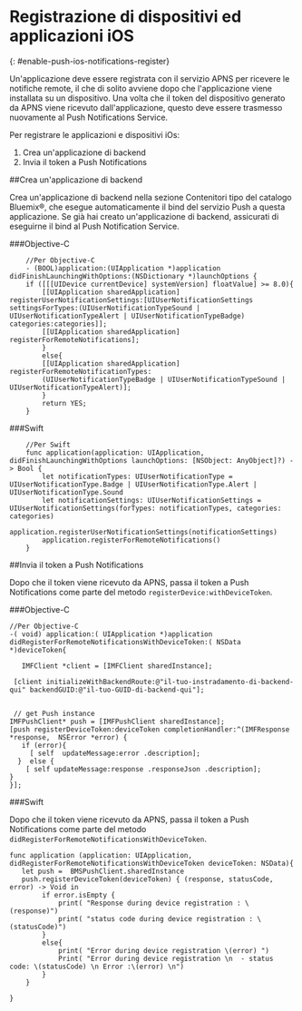 # Registrazione di dispositivi ed applicazioni iOS
{: #enable-push-ios-notifications-register}


Un'applicazione deve essere registrata con il servizio APNS per ricevere le notifiche remote, il che di solito avviene
dopo che l'applicazione viene installata su un dispositivo. Una volta che il token del dispositivo generato da APNS viene ricevuto dall'applicazione, questo deve essere trasmesso nuovamente al Push Notifications Service.

Per registrare le applicazioni e dispositivi iOs:

1. Crea un'applicazione di backend
2. Invia il token a Push Notifications


##Crea un'applicazione di backend

Crea un'applicazione di backend nella sezione Contenitori tipo del catalogo Bluemix®, che esegue automaticamente il bind del servizio Push a questa applicazione. Se già hai
                        creato un'applicazione di backend, assicurati di eseguirne il bind al Push
                        Notification Service.

###Objective-C

```
	//Per Objective-C
	- (BOOL)application:(UIApplication *)application didFinishLaunchingWithOptions:(NSDictionary *)launchOptions {
	if ([[[UIDevice currentDevice] systemVersion] floatValue] >= 8.0){
	    [[UIApplication sharedApplication] registerUserNotificationSettings:[UIUserNotificationSettings settingsForTypes:(UIUserNotificationTypeSound | UIUserNotificationTypeAlert | UIUserNotificationTypeBadge) categories:categories]];
	    [[UIApplication sharedApplication] registerForRemoteNotifications];
	    }
	    else{
	    [[UIApplication sharedApplication] registerForRemoteNotificationTypes:
	    (UIUserNotificationTypeBadge | UIUserNotificationTypeSound | UIUserNotificationTypeAlert)];
	    }
	    return YES;
	}
```

###Swift

```
	//Per Swift
	func application(application: UIApplication, didFinishLaunchingWithOptions launchOptions: [NSObject: AnyObject]?) -> Bool {
		let notificationTypes: UIUserNotificationType = UIUserNotificationType.Badge | UIUserNotificationType.Alert | UIUserNotificationType.Sound
		let notificationSettings: UIUserNotificationSettings = UIUserNotificationSettings(forTypes: notificationTypes, categories: categories)
		application.registerUserNotificationSettings(notificationSettings)
		application.registerForRemoteNotifications()
	}
```

##Invia il token a Push Notifications

Dopo che il token viene ricevuto da APNS, passa il token a Push Notifications come parte del metodo ```registerDevice:withDeviceToken```.

###Objective-C

```
//Per Objective-C
-( void) application:( UIApplication *)application didRegisterForRemoteNotificationsWithDeviceToken:( NSData *)deviceToken{

   IMFClient *client = [IMFClient sharedInstance];

 [client initializeWithBackendRoute:@"il-tuo-instradamento-di-backend-qui" backendGUID:@"il-tuo-GUID-di-backend-qui"];


 // get Push instance
IMFPushClient* push = [IMFPushClient sharedInstance];
[push registerDeviceToken:deviceToken completionHandler:^(IMFResponse *response,  NSError *error) {
   if (error){
     [ self  updateMessage:error .description];
  }  else {
    [ self updateMessage:response .responseJson .description];
}
}];
```

###Swift

Dopo che il token viene ricevuto da APNS, passa il token a Push Notifications come parte del metodo ```didRegisterForRemoteNotificationsWithDeviceToken```.

```
func application (application: UIApplication, didRegisterForRemoteNotificationsWithDeviceToken deviceToken: NSData){
   let push =  BMSPushClient.sharedInstance
   push.registerDeviceToken(deviceToken) { (response, statusCode, error) -> Void in
        if error.isEmpty {
            print( "Response during device registration : \(response)")
            print( "status code during device registration : \(statusCode)")
        }
        else{
            print( "Error during device registration \(error) ")
            Print( "Error during device registration \n  - status code: \(statusCode) \n Error :\(error) \n")
        }
    }

}
```
